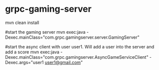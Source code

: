 # grpc-gaming-server

mvn clean install

#start the gaming server
mvn exec:java -Dexec.mainClass="com.grpc.gamingserver.server.GamingServer" 

#start the async client with user user1. Will add a user into the server and add a score
mvn exec:java -Dexec.mainClass="com.grpc.gamingserver.AsyncGameServiceClient" -Dexec.args="user1 user1@gmail.com" 


